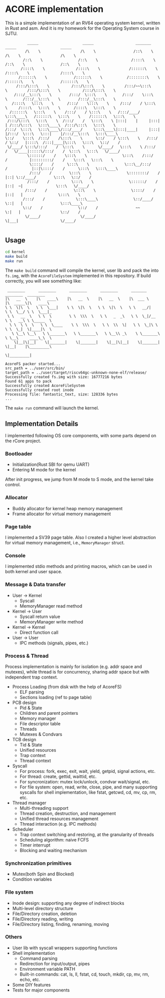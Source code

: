 # ACORE implementation

This is a simple implementation of an RV64 operating system kernel, written in Rust and asm. And it is my homework 
for the Operating System course in SJTU.

```
          _____                    _____                   _______                   _____                    _____
         /\    \                  /\    \                 /::\    \                 /\    \                  /\    \
        /::\    \                /::\    \               /::::\    \               /::\    \                /::\    \
       /::::\    \              /::::\    \             /::::::\    \             /::::\    \              /::::\    \
      /::::::\    \            /::::::\    \           /::::::::\    \           /::::::\    \            /::::::\    \
     /:::/\:::\    \          /:::/\:::\    \         /:::/~~\:::\    \         /:::/\:::\    \          /:::/\:::\    \
    /:::/__\:::\    \        /:::/  \:::\    \       /:::/    \:::\    \       /:::/__\:::\    \        /:::/__\:::\    \
   /::::\   \:::\    \      /:::/    \:::\    \     /:::/    / \:::\    \     /::::\   \:::\    \      /::::\   \:::\    \
  /::::::\   \:::\    \    /:::/    / \:::\    \   /:::/____/   \:::\____\   /::::::\   \:::\    \    /::::::\   \:::\    \
 /:::/\:::\   \:::\    \  /:::/    /   \:::\    \ |:::|    |     |:::|    | /:::/\:::\   \:::\____\  /:::/\:::\   \:::\    \
/:::/  \:::\   \:::\____\/:::/____/     \:::\____\|:::|____|     |:::|    |/:::/  \:::\   \:::|    |/:::/__\:::\   \:::\____\
\::/    \:::\  /:::/    /\:::\    \      \::/    / \:::\    \   /:::/    / \::/   |::::\  /:::|____|\:::\   \:::\   \::/    /
 \/____/ \:::\/:::/    /  \:::\    \      \/____/   \:::\    \ /:::/    /   \/____|:::::\/:::/    /  \:::\   \:::\   \/____/
          \::::::/    /    \:::\    \                \:::\    /:::/    /          |:::::::::/    /    \:::\   \:::\    \
           \::::/    /      \:::\    \                \:::\__/:::/    /           |::|\::::/    /      \:::\   \:::\____\
           /:::/    /        \:::\    \                \::::::::/    /            |::| \::/____/        \:::\   \::/    /
          /:::/    /          \:::\    \                \::::::/    /             |::|  ~|               \:::\   \/____/
         /:::/    /            \:::\    \                \::::/    /              |::|   |                \:::\    \
        /:::/    /              \:::\____\                \::/____/               \::|   |                 \:::\____\
        \::/    /                \::/    /                 ~~                      \:|   |                  \::/    /
         \/____/                  \/____/                                           \|___|                   \/____/


```

## Usage
```bash
cd kernel
make build
make run
```
The `make build` command will compile the kernel, user lib and pack the into `fs.img`, with the `AcoreFileSystem` 
implemented in this repository. If build correctly, you will see something like:
```
 ________      ________      ________      ________      _______           ________  ________
|\   __  \    |\   ____\    |\   __  \    |\   __  \    |\  ___ \         |\  _____\|\   ____\
\ \  \|\  \   \ \  \___|    \ \  \|\  \   \ \  \|\  \   \ \   __/|        \ \  \__/ \ \  \___|_
 \ \   __  \   \ \  \        \ \  \\\  \   \ \   _  _\   \ \  \_|/__       \ \   __\ \ \_____  \
  \ \  \ \  \   \ \  \____    \ \  \\\  \   \ \  \\  \|   \ \  \_|\ \       \ \  \_|  \|____|\  \
   \ \__\ \__\   \ \_______\   \ \_______\   \ \__\\ _\    \ \_______\       \ \__\     ____\_\  \
    \|__|\|__|    \|_______|    \|_______|    \|__|\|__|    \|_______|        \|__|    |\_________\
                                                                                       \|_________|

AcoreFS packer started...
src_path = ../user/src/bin/
target_path = ../user/target/riscv64gc-unknown-none-elf/release/
Successfully created fs.img with size: 16777216 bytes
Found 61 apps to pack
Successfully created AcoreFileSystem
Successfully created root inode
Processing file: fantastic_text, size: 128336 bytes
...
```

The `make run` command will launch the kernel.

## Implementation Details

I implemented following OS core components, with some parts depend on the rCore project.

### Bootloader
- Initialization(Rust SBI for qemu UART)
- Entering M mode for the kernel

After init progress, we jump from M mode to S mode, and the kernel take control.

### Allocator
- Buddy allocator for kernel heap memory management
- Frame allocator for virtual memory management

### Page table

I implemented a SV39 page table. Also I created a higher level abstraction for virtual memory management, i.e., 
`MemoryManager` struct. 

### Console

I implemented stdio methods and printing macros, which can be used in both kernel and user space.

### Message & Data transfer

- User -> Kernel
  - Syscall
  - MemoryManager read method
- Kernel -> User
  - Syscall return value
  - MemoryManager write method
- Kernel -> Kernel
  - Direct function call
- User -> User
  - IPC methods (signals, pipes, etc.)

### Process & Thread

Process implementation is mainly for isolation (e.g. addr space and mutexes), while thread is for concurrency, 
sharing addr space but with independent trap context.

- Process Loading (from disk with the help of AcoreFS)
  - ELF parsing
  - Sections loading (ref to page table)
- PCB design
  - Pid & State
  - Children and parent pointers
  - Memory manager
  - File descriptor table
  - Threads
  - Mutexes & Condvars
- TCB design
  - Tid & State
  - Unified resources
  - Trap context
  - Thread context
- Syscall
  - For process: fork, exec, exit, wait, yield, getpid, signal actions, etc.
  - For thread: create, gettid, waittid, etc.
  - For syncronization: mutex lock/unlock, condvar wait/signal, etc.
  - For file system: open, read, write, close, pipe, and many supporting syscalls for shell implementation, like 
    fstat, getcwd, cd, mv, cp, rm, etc.
- Thread manager
  - Multi-threading support
  - Thread creation, destruction, and management
  - Unified thread resources management
  - Thread interaction (e.g. IPC methods)
- Scheduler
  - Trap context switching and restoring, at the granularity of threads
  - Scheduling algorithm: naive FCFS
  - Timer interrupt
  - Blocking and waiting mechanism

### Synchronization primitives
- Mutex(both Spin and Blocked)
- Condition variables

### File system
- Inode design: supporting any degree of indirect blocks
- Multi-level directory structure
- File/Directory creation, deletion
- File/Directory reading, writing
- File/Directory listing, finding, renaming, moving

### Others
- User lib with syscall wrappers supporting functions
- Shell implementation
  - Command parsing
  - Redirection for input/output, pipes
  - Environment variable PATH
  - Built-in commands: cat, ls, ll, fstat, cd, touch, mkdir, cp, mv, rm, echo, etc.
- Some DIY features
- Tests for major components